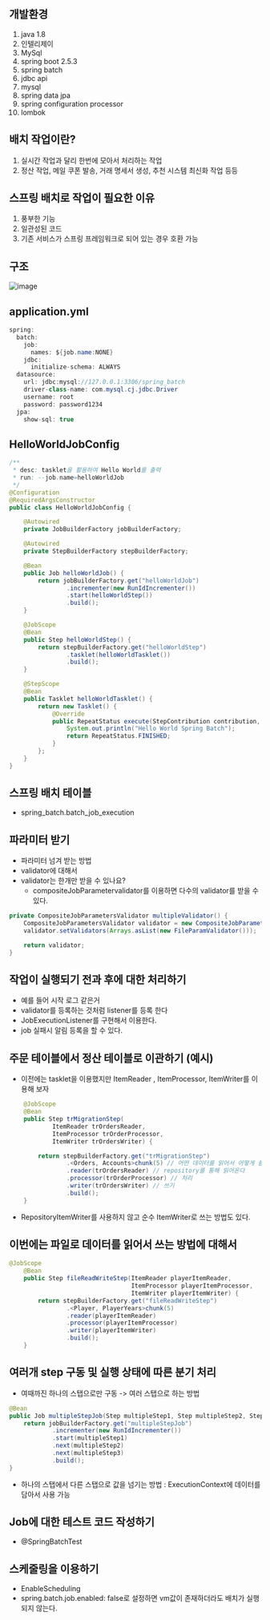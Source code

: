 ## 개발환경
1. java 1.8
2. 인텔리제이
3. MySql
4. spring boot 2.5.3
5. spring batch
6. jdbc api
7. mysql
8. spring data jpa
9. spring configuration processor
10. lombok

## 배치 작업이란?
1. 실시간 작업과 달리 한번에 모아서 처리하는 작업
2. 정산 작업, 메일 쿠폰 발송, 거래 명세서 생성, 추천 시스템 최신화 작업 등등

## 스프링 배치로 작업이 필요한 이유
1. 풍부한 기능
2. 일관성된 코드
3. 기존 서비스가 스프링 프레임워크로 되어 있는 경우 호환 가능

## 구조

![image](https://user-images.githubusercontent.com/49984996/229360935-5bc62e32-75df-41d6-9794-799a5854610d.png)

## application.yml

```java
spring:
  batch:
    job:
      names: ${job.name:NONE}
    jdbc:
      initialize-schema: ALWAYS
  datasource:
    url: jdbc:mysql://127.0.0.1:3306/spring_batch
    driver-class-name: com.mysql.cj.jdbc.Driver
    username: root
    password: password1234
  jpa:
    show-sql: true
```

## HelloWorldJobConfig
```java
/**
 * desc: tasklet을 활용하여 Hello World를 출력
 * run: --job.name=helloWorldJob
 */
@Configuration
@RequiredArgsConstructor
public class HelloWorldJobConfig {

    @Autowired
    private JobBuilderFactory jobBuilderFactory;

    @Autowired
    private StepBuilderFactory stepBuilderFactory;

    @Bean
    public Job helloWorldJob() {
        return jobBuilderFactory.get("helloWorldJob")
                .incrementer(new RunIdIncrementer())
                .start(helloWorldStep())
                .build();
    }

    @JobScope
    @Bean
    public Step helloWorldStep() {
        return stepBuilderFactory.get("helloWorldStep")
                .tasklet(helloWorldTasklet())
                .build();
    }

    @StepScope
    @Bean
    public Tasklet helloWorldTasklet() {
        return new Tasklet() {
            @Override
            public RepeatStatus execute(StepContribution contribution, ChunkContext chunkContext) throws Exception {
                System.out.println("Hello World Spring Batch");
                return RepeatStatus.FINISHED;
            }
        };
    }
}
```

## 스프링 배치 테이블
+ spring_batch.batch_job_execution

## 파라미터 받기
+ 파라미터 넘겨 받는 방법
+ validator에 대해서
+ validator는 한개만 받을 수 있나요?
  - compositeJobParametervalidator를 이용하면 다수의 validator를 받을 수 있다.

```java
private CompositeJobParametersValidator multipleValidator() {
    CompositeJobParametersValidator validator = new CompositeJobParametersValidator();
    validator.setValidators(Arrays.asList(new FileParamValidator()));

    return validator;
}
```

## 작업이 실행되기 전과 후에 대한 처리하기
+ 예를 들어 시작 로그 같은거 
+ validator를 등록하는 것처럼 listener를 등록 한다
+ JobExecutionListener를 구현해서 이용한다.
+ job 실패시 알림 등록을 할 수 있다.

## 주문 테이블에서 정산 테이블로 이관하기 (예시)
+ 이전에는 tasklet을 이용했지만 ItemReader , ItemProcessor, ItemWriter를 이용해 보자

```java
    @JobScope
    @Bean
    public Step trMigrationStep(
            ItemReader trOrdersReader,
            ItemProcessor trOrderProcessor,
            ItemWriter trOrdersWriter) {

        return stepBuilderFactory.get("trMigrationStep")
                .<Orders, Accounts>chunk(5) // 어떤 데이터를 읽어서 어떻게 쓸건지, chunk는 몇개로 할건지
                .reader(trOrdersReader) // repository를 통해 읽어온다
                .processor(trOrderProcessor) // 처리
                .writer(trOrdersWriter) // 쓰기
                .build();
    }
```

+ RepositoryItemWriter를 사용하지 않고 순수 ItemWriter로 쓰는 방법도 있다.

## 이번에는 파일로 데이터를 읽어서 쓰는 방법에 대해서

```java
@JobScope
    @Bean
    public Step fileReadWriteStep(ItemReader playerItemReader,
                                  ItemProcessor playerItemProcessor,
                                  ItemWriter playerItemWriter) {
        return stepBuilderFactory.get("fileReadWriteStep")
                .<Player, PlayerYears>chunk(5)
                .reader(playerItemReader)
                .processor(playerItemProcessor)
                .writer(playerItemWriter)
                .build();
    }
```

## 여러개 step 구동 및 실행 상태에 따른 분기 처리
+ 여때까진 하나의 스탭으로만 구동 -> 여러 스탭으로 하는 방법

```java
@Bean
public Job multipleStepJob(Step multipleStep1, Step multipleStep2, Step multipleStep3) {
    return jobBuilderFactory.get("multipleStepJob")
            .incrementer(new RunIdIncrementer())
            .start(multipleStep1)
            .next(multipleStep2)
            .next(multipleStep3)
            .build();
}
```

+ 하나의 스탭에서 다른 스탭으로 값을 넘기는 방법 : ExecutionContext에 데이터를 담아서 사용 가능

## Job에 대한 테스트 코드 작성하기
+ @SpringBatchTest

## 스케줄링을 이용하기
+ EnableScheduling
+ spring.batch.job.enabled: false로 설정하면 vm값이 존재하더라도 배치가 실행되지 않는다.
